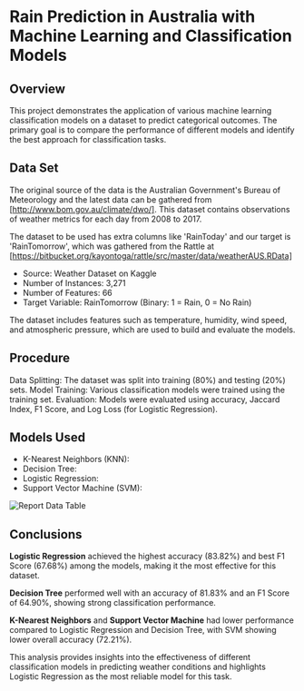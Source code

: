 # Rain Prediction in Australia with Machine Learning and Classification Models

## Overview
This project demonstrates the application of various machine learning classification models on a dataset to predict categorical outcomes. The primary goal is to compare the performance of different models and identify the best approach for classification tasks.

## Data Set

The original source of the data is the Australian Government's Bureau of Meteorology and the latest data can be gathered from [http://www.bom.gov.au/climate/dwo/]. This dataset contains observations of weather metrics for each day from 2008 to 2017. 

The dataset to be used has extra columns like 'RainToday' and our target is 'RainTomorrow', which was gathered from the Rattle at [https://bitbucket.org/kayontoga/rattle/src/master/data/weatherAUS.RData]

* Source: Weather Dataset on Kaggle
* Number of Instances: 3,271
* Number of Features: 66
* Target Variable: RainTomorrow (Binary: 1 = Rain, 0 = No Rain)
  
The dataset includes features such as temperature, humidity, wind speed, and atmospheric pressure, which are used to build and evaluate the models.

## Procedure

Data Splitting: The dataset was split into training (80%) and testing (20%) sets.
Model Training: Various classification models were trained using the training set.
Evaluation: Models were evaluated using accuracy, Jaccard Index, F1 Score, and Log Loss (for Logistic Regression).

## Models Used

* K-Nearest Neighbors (KNN):
* Decision Tree:
* Logistic Regression:
* Support Vector Machine (SVM):

![Report Data Table](assets/image.jpg)

## Conclusions

**Logistic Regression** achieved the highest accuracy (83.82%) and best F1 Score (67.68%) among the models, making it the most effective for this dataset.

**Decision Tree** performed well with an accuracy of 81.83% and an F1 Score of 64.90%, showing strong classification performance.

**K-Nearest Neighbors** and **Support Vector Machine** had lower performance compared to Logistic Regression and Decision Tree, with SVM showing lower overall accuracy (72.21%).

This analysis provides insights into the effectiveness of different classification models in predicting weather conditions and highlights Logistic Regression as the most reliable model for this task.
